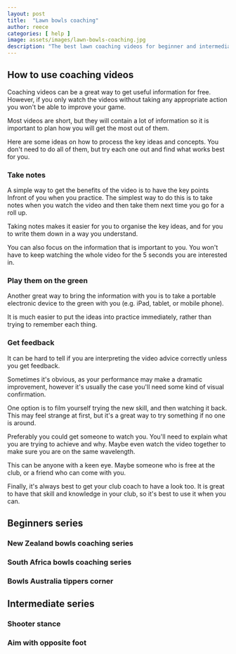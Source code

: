 ```yaml
---
layout: post
title:  "Lawn bowls coaching"
author: reece
categories: [ help ]
image: assets/images/lawn-bowls-coaching.jpg
description: "The best lawn coaching videos for beginner and intermediate players"
---
```


## How to use coaching videos

Coaching videos can be a great way to get useful information for free. However, if you only watch the videos without taking any appropriate action you won't be able to improve your game.

Most videos are short, but they will contain a lot of information so it is important to plan how you will get the most out of them.

Here are some ideas on how to process the key ideas and concepts. You don't need to do all of them, but try each one out and find what works best for you.

### Take notes

A simple way to get the benefits of the video is to have the key points Infront of you when you practice. The simplest way to do this is to take notes when you watch the video and then take them next time you go for a roll up.

Taking notes makes it easier for you to organise the key ideas, and for you to write them down in a way you understand.

You can also focus on the information that is important to you. You won't have to keep watching the whole video for the 5 seconds you are interested in.

### Play them on the green

Another great way to bring the information with you is to take a portable electronic device to the green with you (e.g. iPad, tablet, or mobile phone).

It is much easier to put the ideas into practice immediately, rather than trying to remember each thing.

### Get feedback

It can be hard to tell if you are interpreting the video advice correctly unless you get feedback. 

Sometimes it's obvious, as your performance may make a dramatic improvement, however it's usually the case you'll need some kind of visual confirmation.

One option is to film yourself trying the new skill, and then watching it back. This may feel strange at first, but it's a great way to try something if no one is around.

Preferably you could get someone to watch you. You'll need to explain what you are trying to achieve and why. Maybe even watch the video together to make sure you are on the same wavelength.

This can be anyone with a keen eye. Maybe someone who is free at the club, or a friend who can come with you. 

Finally, it's always best to get your club coach to have a look too. It is great to have that skill and knowledge in your club, so it's best to use it when you can.

## Beginners series

### New Zealand bowls coaching series

### South Africa bowls coaching series

### Bowls Australia tippers corner

## Intermediate series

### Shooter stance

### Aim with opposite foot


